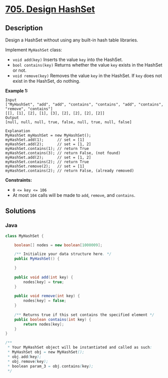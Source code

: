 # [705. Design HashSet](https://leetcode-cn.com/problems/design-hashset/)

## Description


Design a HashSet without using any built-in hash table libraries.

Implement `MyHashSet` class:

- `void add(key)` Inserts the value `key` into the HashSet.
- `bool contains(key)` Returns whether the value `key` exists in the HashSet or not.
- `void remove(key)` Removes the value `key` in the HashSet. If `key` does not exist in the HashSet, do nothing.

 

**Example 1:**

```
Input
["MyHashSet", "add", "add", "contains", "contains", "add", "contains", "remove", "contains"]
[[], [1], [2], [1], [3], [2], [2], [2], [2]]
Output
[null, null, null, true, false, null, true, null, false]

Explanation
MyHashSet myHashSet = new MyHashSet();
myHashSet.add(1);      // set = [1]
myHashSet.add(2);      // set = [1, 2]
myHashSet.contains(1); // return True
myHashSet.contains(3); // return False, (not found)
myHashSet.add(2);      // set = [1, 2]
myHashSet.contains(2); // return True
myHashSet.remove(2);   // set = [1]
myHashSet.contains(2); // return False, (already removed)
```

 

**Constraints:**

- `0 <= key <= 106`
- At most `104` calls will be made to `add`, `remove`, and `contains`.



## Solutions



### Java

```java
class MyHashSet {

    boolean[] nodes = new boolean[1000009];

    /** Initialize your data structure here. */
    public MyHashSet() {

    }
    
    public void add(int key) {
        nodes[key] = true;
    }
    
    public void remove(int key) {
        nodes[key] = false;
    }
    
    /** Returns true if this set contains the specified element */
    public boolean contains(int key) {
        return nodes[key];
    }
}

/**
 * Your MyHashSet object will be instantiated and called as such:
 * MyHashSet obj = new MyHashSet();
 * obj.add(key);
 * obj.remove(key);
 * boolean param_3 = obj.contains(key);
 */
```

